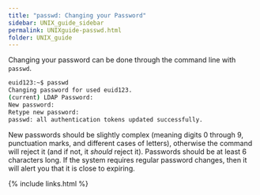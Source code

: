 ```yaml
---
title: "passwd: Changing your Password"
sidebar: UNIX_guide_sidebar
permalink: UNIXguide-passwd.html
folder: UNIX_guide
---
```


Changing your password can be done through the command line with `passwd`.
```bash
euid123:~$ passwd
Changing password for used euid123.
(current) LDAP Password:
New password:
Retype new password:
passwd: all authentication tokens updated successfully.
```
New passwords should be slightly complex (meaning digits 0 through 9,
    punctuation marks, and different cases of letters), otherwise the command
    will reject it (and if not, it *should* reject it).
Passwords should be at least 6 characters long.
If the system requires regular password changes, then it will alert you that
it is close to expiring.

{% include links.html %}
